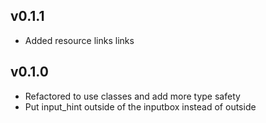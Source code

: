 ## v0.1.1
+ Added resource links links

## v0.1.0
+ Refactored to use classes and add more type safety
+ Put input_hint outside of the inputbox instead of outside